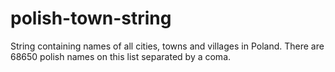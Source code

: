 # polish-town-string
String containing names of all cities, towns and villages in Poland. There are 68650 polish names on this list separated by a coma.

